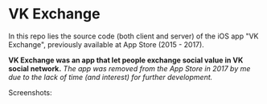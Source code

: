 # VK Exchange
In this repo lies the source code (both client and server) of the iOS app "VK Exchange", previously available at App Store (2015 - 2017).

**VK Exchange was an app that let people exchange social value in VK social network.** 
*The app was removed from the App Store in 2017 by me due to the lack of time (and interest) for further development.*

Screenshots:

